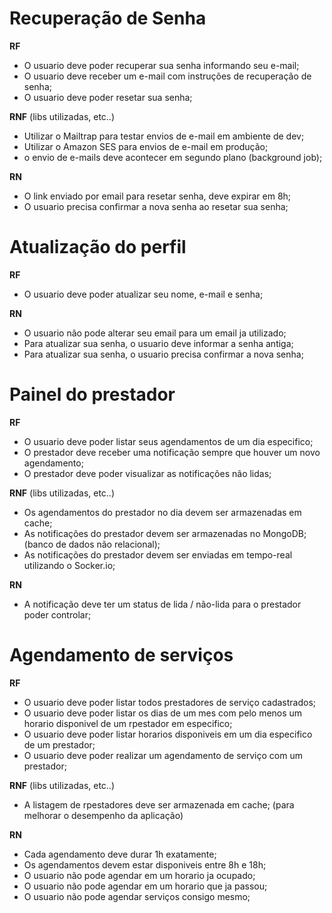# Recuperação de Senha

**RF**
- O usuario deve poder recuperar sua senha informando seu e-mail;
- O usuario deve receber um e-mail com instruções de recuperação de senha;
- O usuario deve poder resetar sua senha;

**RNF** (libs utilizadas, etc..)
- Utilizar o Mailtrap para testar envios de e-mail em ambiente de dev;
- Utilizar o Amazon SES para envios de e-mail em produção;
- o envio de e-mails deve acontecer em segundo plano (background job);

**RN**
- O link enviado por email para resetar senha, deve expirar em 8h;
- O usuario precisa confirmar a nova senha ao resetar sua senha;

# Atualização do perfil
**RF**
- O usuario deve poder atualizar seu nome, e-mail e senha;

**RN**
- O usuario não pode alterar seu email para um email ja utilizado;
- Para atualizar sua senha, o usuario deve informar a senha antiga;
- Para atualizar sua senha, o usuario precisa confirmar a nova senha;

# Painel do prestador
**RF**
- O usuario deve poder listar seus agendamentos de um dia especifico;
- O prestador deve receber uma notificação sempre que houver um novo agendamento;
- O prestador deve poder visualizar as notificações não lidas;

**RNF** (libs utilizadas, etc..)
- Os agendamentos do prestador no dia devem ser armazenadas em cache;
- As notificações do prestador devem ser armazenadas no MongoDB; (banco de dados não relacional);
- As notificações do prestador devem ser enviadas em tempo-real utilizando o Socker.io;

**RN**
- A notificação deve ter um status de lida / não-lida para o prestador poder controlar;

# Agendamento de serviços
**RF**
- O usuario deve poder listar todos prestadores de serviço cadastrados;
- O usuario deve poder listar os dias de um mes com pelo menos um horario disponivel de um rpestador em especifico;
- O usuario deve poder listar horarios disponiveis em um dia especifico de um prestador;
- O usuario deve poder realizar um agendamento de serviço com um prestador;

**RNF** (libs utilizadas, etc..)
- A listagem de rpestadores deve ser armazenada em cache; (para melhorar o desempenho da aplicação)

**RN**
- Cada agendamento deve durar 1h exatamente;
- Os agendamentos devem estar disponiveis entre 8h e 18h;
- O usuario não pode agendar em um horario ja ocupado;
- O usuario não pode agendar em um horario que ja passou;
- O usuario não pode agendar serviços consigo mesmo;

